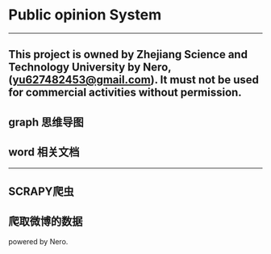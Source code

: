 # Public opinion System

***
This project is owned by Zhejiang Science and Technology University by Nero, (yu627482453@gmail.com). It must not be used for commercial activities without permission.
---

## graph 思维导图
## word 相关文档

***
## SCRAPY爬虫
爬取微博的数据 
---

powered by Nero.
